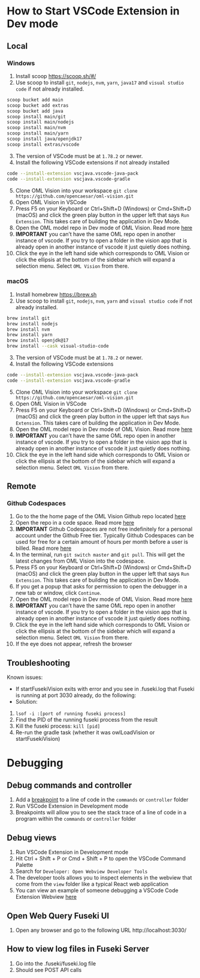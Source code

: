 
# How to Start VSCode Extension in Dev mode

## Local

### Windows
1. Install scoop https://scoop.sh/#/
2. Use scoop to install `git`, `nodejs`, `nvm`, `yarn`, `java17` and `visual studio code` if not already installed.
```bash
scoop bucket add main
scoop bucket add extras
scoop bucket add java
scoop install main/git
scoop install main/nodejs
scoop install main/nvm
scoop install main/yarn
scoop install java/openjdk17
scoop install extras/vscode
```
3. The version of VSCode must be at `1.78.2` or newer.
4. Install the following VSCode extensions if not already installed
```bash
code --install-extension vscjava.vscode-java-pack
code --install-extension vscjava.vscode-gradle
```
5. Clone OML Vision into your workspace `git clone https://github.com/opencaesar/oml-vision.git`
6. Open OML Vision in VSCode
7. Press F5 on your Keyboard or Ctrl+Shift+D (Windows) or Cmd+Shift+D (macOS) and click the green play button in the upper left that says `Run Extension`.  This takes care of building the application in Dev Mode. 
8. Open the OML model repo in Dev mode of OML Vision.  Read more [here](http://www.opencaesar.io/oml-vision-docs/docs/intro#use-existing-oml-model)
9.  **IMPORTANT** you can’t have the same OML repo open in another instance of vscode. If you try to open a folder in the vision app that is already open in another instance of vscode it just quietly does nothing.
10. Click the eye in the left hand side which corresponds to OML Vision or click the ellipsis at the bottom of the sidebar which will expand a selection menu.  Select `OML Vision` from there.

### macOS
1. Install homebrew https://brew.sh
2. Use scoop to install `git`, `nodejs`, `nvm`, `yarn` and `visual studio code` if not already installed.
```bash
brew install git
brew install nodejs
brew install nvm
brew install yarn
brew install openjdk@17
brew install --cask visual-studio-code
```
3. The version of VSCode must be at `1.78.2` or newer.
4. Install the following VSCode extensions
```bash
code --install-extension vscjava.vscode-java-pack
code --install-extension vscjava.vscode-gradle
```
5. Clone OML Vision into your workspace `git clone https://github.com/opencaesar/oml-vision.git`
6. Open OML Vision in VSCode
7. Press F5 on your Keyboard or Ctrl+Shift+D (Windows) or Cmd+Shift+D (macOS) and click the green play button in the upper left that says `Run Extension`.  This takes care of building the application in Dev Mode. 
8. Open the OML model repo in Dev mode of OML Vision.  Read more [here](http://www.opencaesar.io/oml-vision-docs/docs/intro#use-existing-oml-model)
9. **IMPORTANT** you can’t have the same OML repo open in another instance of vscode. If you try to open a folder in the vision app that is already open in another instance of vscode it just quietly does nothing.
10. Click the eye in the left hand side which corresponds to OML Vision or click the ellipsis at the bottom of the sidebar which will expand a selection menu.  Select `OML Vision` from there.

## Remote

### Github Codespaces
1. Go to the the home page of the OML Vision Github repo located [here](https://github.com/opencaesar/oml-vision)
2. Open the repo in a code space.  Read more [here](https://docs.github.com/en/codespaces/developing-in-a-codespace/creating-a-codespace-for-a-repository?tool=webui#creating-a-codespace-for-a-repository)
3. **IMPORTANT** Github Codespaces are not free indefinitely for a personal account under the Github Free tier.  Typically Github Codespaces can be used for free for a certain amount of hours per month before a user is billed.  Read more [here](https://docs.github.com/en/billing/managing-billing-for-github-codespaces/about-billing-for-github-codespaces)
4. In the terminal, run `git switch master` and `git pull`.  This will get the latest changes from OML Vision into the codespace.
5. Press F5 on your Keyboard or Ctrl+Shift+D (Windows) or Cmd+Shift+D (macOS) and click the green play button in the upper left that says `Run Extension`.  This takes care of building the application in Dev Mode. 
6. If you get a popup that asks for permission to open the debugger in a new tab or window, click `Continue`.
7. Open the OML model repo in Dev mode of OML Vision.  Read more [here](http://www.opencaesar.io/oml-vision-docs/docs/intro#use-existing-oml-model)
8. **IMPORTANT** you can’t have the same OML repo open in another instance of vscode. If you try to open a folder in the vision app that is already open in another instance of vscode it just quietly does nothing.
9. Click the eye in the left hand side which corresponds to OML Vision or click the ellipsis at the bottom of the sidebar which will expand a selection menu.  Select `OML Vision` from there.
10. If the eye does not appear, refresh the browser

## Troubleshooting
Known issues:
- If startFusekiVision exits with error and you see in .fuseki.log that Fuseki is running at port 3030 already, do the following:
- Solution:
1. `lsof -i :[port of running fuseki process]`
2. Find the PID of the running fuseki process from the result
3. Kill the fuseki process: `kill [pid]`
4. Re-run the gradle task (whether it was owlLoadVision or startFusekiVision)

# Debugging

## Debug commands and controller 
1. Add a [breakpoint](https://code.visualstudio.com/docs/editor/debugging#_breakpoints) to a line of code in the `commands` or `controller` folder
2. Run VSCode Extension in Development mode
3. Breakpoints will allow you to see the stack trace of a line of code in a program within the `commands` or `controller` folder

## Debug views
1. Run VSCode Extension in Development mode
2. Hit Ctrl + Shift + P or Cmd + Shift + P to open the VSCode Command Palette
3. Search for `Developer: Open Webview Developer Tools`
4. The developer tools allows you to inspect elements in the webview that come from the `view` folder like a typical React web application
5. You can view an example of someone debugging a VSCode Code Extension Webview [here](https://dzhavat.github.io/2020/11/12/easy-way-to-debug-a-webview-in-a-vscode-extension.html)

## Open Web Query Fuseki UI
1. Open any browser and go to the following URL http://localhost:3030/

## How to view log files in Fuseki Server 
1. Go into the .fuseki/fuseki.log file
2. Should see POST API calls 
